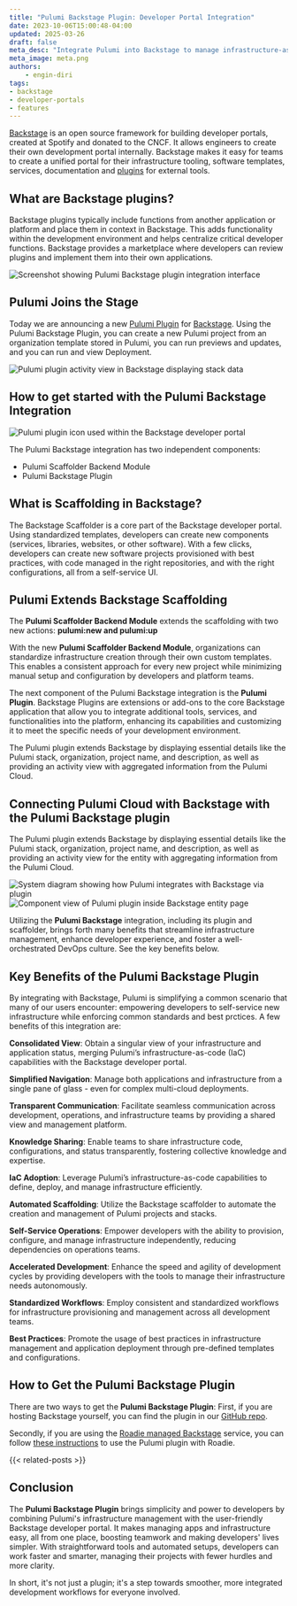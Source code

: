 ```yaml
---
title: "Pulumi Backstage Plugin: Developer Portal Integration"
date: 2023-10-06T15:00:48-04:00
updated: 2025-03-26
draft: false
meta_desc: "Integrate Pulumi into Backstage to manage infrastructure-as-code, automate scaffolding, and enable self-service cloud provisioning via developer portals."
meta_image: meta.png
authors:
    - engin-diri
tags:
- backstage
- developer-portals
- features
---
```


[Backstage](https://backstage.io/) is an open source framework for building developer portals, created at Spotify and donated to the CNCF. It allows engineers to create their own development portal internally. Backstage makes it easy for teams to create a unified portal for their infrastructure tooling, software templates, services, documentation and [plugins](https://backstage.spotify.com/plugins/) for external tools.

<!--more-->

## What are Backstage plugins?

Backstage plugins typically include functions from another application or platform and place them in context in Backstage. This adds functionality within the development environment and helps centralize critical developer functions. Backstage provides a marketplace where developers can review plugins and implement them into their own applications.

![Screenshot showing Pulumi Backstage plugin integration interface](./pulumi_backstage_plugin.png)

## Pulumi Joins the Stage

Today we are announcing a new [Pulumi Plugin](https://github.com/pulumi/pulumi-backstage-plugin) for [Backstage](https://backstage.io/). Using the Pulumi Backstage Plugin, you can create a new Pulumi project from an organization template stored in Pulumi, you can run previews and updates, and you can run and view Deployment.

![Pulumi plugin activity view in Backstage displaying stack data](./pulumi_backstage_plugin_activity.png)

## How to get started with the Pulumi Backstage Integration

![Pulumi plugin icon used within the Backstage developer portal](./pulumi_backstage_plugin_icon.png)

The Pulumi Backstage integration has two independent components:

* Pulumi Scaffolder Backend Module
* Pulumi Backstage Plugin

## What is Scaffolding in Backstage?

The Backstage Scaffolder is a core part of the Backstage developer portal. Using standardized templates, developers can create new components (services, libraries, websites, or other software).  With a few clicks, developers can create new software projects provisioned with best practices, with code managed in the right repositories, and with the right configurations, all from a self-service UI.

## Pulumi Extends Backstage Scaffolding

The **Pulumi Scaffolder Backend Module** extends the scaffolding with two new actions: **pulumi:new and pulumi:up**

With the new **Pulumi Scaffolder Backend Module**, organizations can standardize infrastructure creation through their own custom templates. This enables a consistent approach for every new project while minimizing manual setup and configuration by developers and platform teams.

The next component of the Pulumi Backstage integration is the **Pulumi Plugin**. Backstage Plugins are extensions or add-ons to the core Backstage application that allow you to integrate additional tools, services, and functionalities into the platform, enhancing its capabilities and customizing it to meet the specific needs of your development environment.

The Pulumi plugin extends Backstage by displaying essential details like the Pulumi stack, organization, project name, and description, as well as providing an activity view with aggregated information from the Pulumi Cloud.

## Connecting Pulumi Cloud with Backstage with the Pulumi Backstage plugin

The Pulumi plugin extends Backstage by displaying essential details like the Pulumi stack, organization, project name, and description, as well as providing an activity view for the entity with aggregating information from the Pulumi Cloud.

![System diagram showing how Pulumi integrates with Backstage via plugin](./pulumi_backstage_plugin_system.png)
![Component view of Pulumi plugin inside Backstage entity page](./pulumi_backstage_plugin_component.png)

Utilizing the **Pulumi Backstage** integration, including its plugin and scaffolder, brings forth many benefits that streamline infrastructure management, enhance developer experience, and foster a well-orchestrated DevOps culture. See the key benefits below.

## Key Benefits of the Pulumi Backstage Plugin

By integrating with Backstage, Pulumi is simplifying a common scenario that many of our users encounter: empowering developers to self-service new infrastructure while enforcing common standards and best prctices. A few benefits of this integration are:

**Consolidated View**: Obtain a singular view of your infrastructure and application status, merging Pulumi’s infrastructure-as-code (IaC) capabilities with the Backstage developer portal.

**Simplified Navigation**: Manage both applications and infrastructure from a single pane of glass - even for complex multi-cloud deployments.

**Transparent Communication**: Facilitate seamless communication across development, operations, and infrastructure teams by providing a shared view and management platform.

**Knowledge Sharing**: Enable teams to share infrastructure code, configurations, and status transparently, fostering collective knowledge and expertise.

**IaC Adoption**: Leverage Pulumi’s infrastructure-as-code capabilities to define, deploy, and manage infrastructure efficiently.

**Automated Scaffolding**: Utilize the Backstage scaffolder to automate the creation and management of Pulumi projects and stacks.

**Self-Service Operations**: Empower developers with the ability to provision, configure, and manage infrastructure independently, reducing dependencies on operations teams.

**Accelerated Development**: Enhance the speed and agility of development cycles by providing developers with the tools to manage their infrastructure needs autonomously.

**Standardized Workflows**: Employ consistent and standardized workflows for infrastructure provisioning and management across all development teams.

**Best Practices**: Promote the usage of best practices in infrastructure management and application deployment through pre-defined templates and configurations.

## How to Get the Pulumi Backstage Plugin

There are two ways to get the **Pulumi Backstage Plugin**:
First, if you are hosting Backstage yourself, you can find the plugin in our [GitHub repo](https://github.com/pulumi/pulumi-backstage-plugin).

Secondly, if you are using the [Roadie managed Backstage](https://roadie.io/) service, you can follow [these instructions](https://roadie.io/backstage/plugins/pulumi/) to use the Pulumi plugin with Roadie.

{{< related-posts >}}

## Conclusion

The **Pulumi Backstage Plugin** brings simplicity and power to developers by combining Pulumi's infrastructure management with the user-friendly Backstage developer portal. It makes managing apps and infrastructure easy, all from one place, boosting teamwork and making developers' lives simpler. With straightforward tools and automated setups, developers can work faster and smarter, managing their projects with fewer hurdles and more clarity.

In short, it's not just a plugin; it's a step towards smoother, more integrated development workflows for everyone involved.
